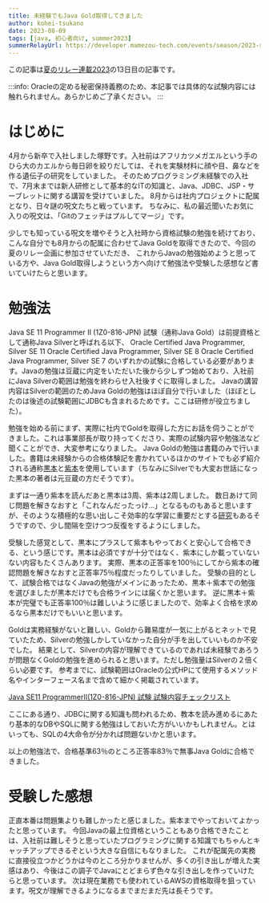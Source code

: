 ```yaml
---
title: 未経験でもJava Gold取得してきました
author: kohei-tsukano
date: 2023-08-09
tags: [java, 初心者向け, summer2023]
summerRelayUrl: https://developer.mamezou-tech.com/events/season/2023-summer/
---
```

この記事は[夏のリレー連載2023](/events/season/2023-summer/)の13日目の記事です。

:::info:
Oracleの定める秘密保持義務のため、本記事では具体的な試験内容には触れられません。あらかじめご了承ください。
:::

# はじめに

4月から新卒で入社しました塚野です。入社前はアフリカツメガエルという手のひら大のカエルから毎日卵を絞りだしては、それを実験材料に顔や目、鼻などを作る遺伝子の研究をしていました。
そのためプログラミング未経験での入社で、7月末までは新人研修として基本的なITの知識と、Java、JDBC、JSP・サーブレットに関する講習を受けていました。
8月からは社内プロジェクトに配属となり、日々謎の呪文たちと戦っています。
ちなみに、私の最近聞いたお気に入りの呪文は、「Gitのフェッチはプルしてマージ」です。


少しでも知っている呪文を増やそうと入社時から資格試験の勉強を続けており、
こんな自分でも8月からの配属に合わせてJava Goldを取得できたので、今回の夏のリレー企画に参加させていただき、
これからJavaの勉強始めようと思っている方や、Java Gold取得しようという方へ向けて勉強法や受験した感想など書いていけたらと思います。

# 勉強法

Java SE 11 Programmer II (1Z0-816-JPN) 試験（通称Java Gold）は前提資格として通称Java Silverと呼ばれる以下、
Oracle Certified Java Programmer, Silver SE 11
Oracle Certified Java Programmer, Silver SE 8
Oracle Certified Java Programmer, Silver SE 7
のいずれかの試験に合格している必要があります。Javaの勉強は豆蔵に内定をいただいた後から少しずつ始めており、入社前にJava Silverの範囲は勉強を終わらせ入社後すぐに取得しました。
Javaの講習内容はSilverの範囲のためJava Goldの勉強はほぼ自分で行いました（ほぼとしたのは後述の試験範囲にJDBCも含まれるためです。ここは研修が役立ちました）。


勉強を始める前にまず、実際に社内でGoldを取得した方にお話を伺うことができました。これは事業部長が取り持ってくださり、実際の試験内容や勉強法など聞くことができ、大変参考になりました。
Java Goldの勉強は書籍のみで行いました。書籍は未経験からの合格体験記を書かれているほかのサイトでも必ず紹介される通称[黒本](https://book.impress.co.jp/books/1121101020)と[紫本](https://www.shoeisha.co.jp/book/detail/9784798162027)を使用しています（ちなみにSilverでも大変お世話になった黒本の著者は元豆蔵の方だそうです）。


まずは一通り紫本を読んだあと黒本は3周、紫本は2周しました。
数日あけて同じ問題を解きなおすと「これなんだったっけ…」となるものもあると思いますが、そのような積極的な思い出しこそ効率的な学習に重要だとする[研究](https://nazology.net/archives/116884)もあるそうですので、少し間隔を空けつつ反復をするようにしました。

受験した感覚として、黒本にプラスして紫本もやっておくと安心して合格できる、という感じです。黒本は必須ですが十分ではなく、紫本にしか載っていないない内容もたくさんあります。
実際、黒本の正答率を100％にしてから紫本の確認問題を解きなおすと正答率75％程度だったりしていました。
受験の目的として、試験合格ではなくJavaの勉強がメインにあったため、黒本＋紫本での勉強を選びましたが黒本だけでも合格ラインには届くかと思います。
逆に黒本＋紫本が完璧でも正答率100％は難しいように感じましたので、効率よく合格を求めるなら黒本だけでもいいと思います。

Goldは実務経験がないと難しい、Goldから難易度が一気に上がるとネットで見ていたため、Silverの勉強しかしていなかった自分が手を出していいものか不安でした。
結果として、Silverの内容が理解できているのであれば未経験であろうが問題なくGoldの勉強を進められると思います。ただし勉強量はSilverの２倍くらい必要です。
参考までに、試験範囲はOracleの公式HPにて使用するメソッド名やインターフェース名まで含めて細かく掲載されています。

[Java SE11 ProgrammerII(1Z0-816-JPN) 試験 試験内容チェックリスト](https://www.oracle.com/jp/education/certification/1z0-816-jpn-31705-ja.html)

ここにある通り、JDBCに関する知識も問われるため、教本を読み進めるにあたり基本的なDBやSQLに関する勉強はしておいた方がいいかもしれません。とはいっても、SQLの4大命令が分かれば問題ないかと思います。

以上の勉強法で、合格基準63％のところ正答率83％で無事Java Goldに合格できました。

# 受験した感想

正直本番は問題集よりも難しかったと感じました。紫本までやっておいてよかったと思っています。
今回Javaの最上位資格ということもあり合格できたことは、入社前は難しそうと思っていたプログラミングに関する知識でもちゃんとキャッチアップできるぞという大きな自信にもなりました。
これが配属先の実務に直接役立つかどうかは今のところ分かりませんが、多くの引き出しが増えた実感はあり、今後はこの調子でJavaにとどまらず色々な引き出しを作っていけたらと思っています。
次は現在業務でも使われているAWSの資格取得を狙っています。呪文が理解できるようになるまでまだまだ先は長そうです。







